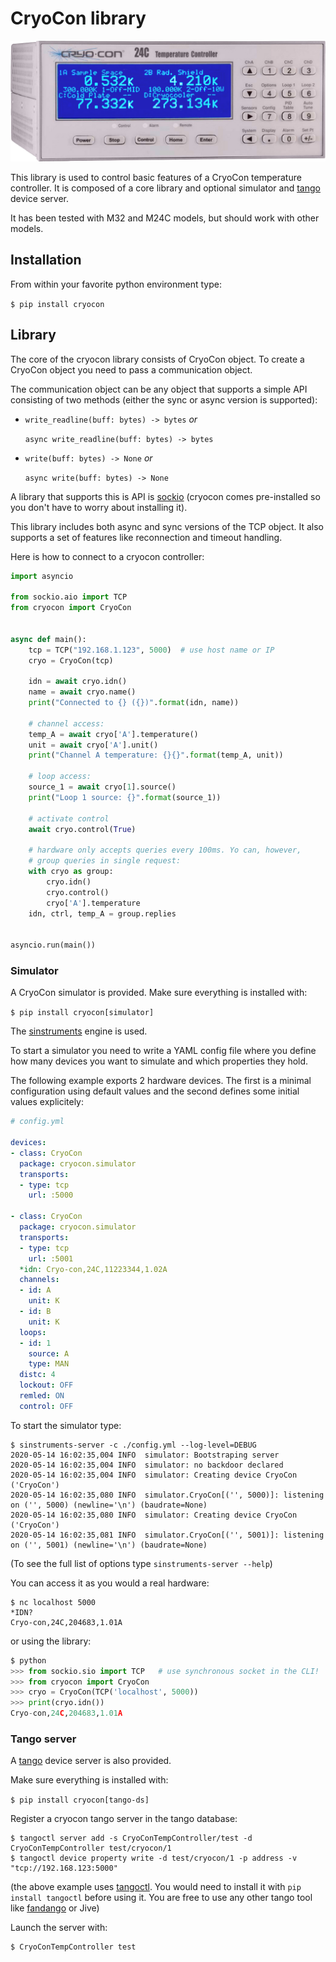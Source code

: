 # CryoCon library

![CryoCon M24C](docs/cryocon_M24C.png)

This library is used to control basic features of a CryoCon temperature
controller. It is composed of a core library and optional simulator and
[tango](https://tango-controls.org/) device server.

It has been tested with M32 and M24C models, but should work with other models.

## Installation

From within your favorite python environment type:

`$ pip install cryocon`


## Library

The core of the cryocon library consists of CryoCon object.
To create a CryoCon object you need to pass a communication object.

The communication object can be any object that supports a simple API
consisting of two methods (either the sync or async version is supported):

* `write_readline(buff: bytes) -> bytes` *or*

  `async write_readline(buff: bytes) -> bytes`

* `write(buff: bytes) -> None` *or*

  `async write(buff: bytes) -> None`

A library that supports this is API is [sockio](https://pypi.org/project/sockio/)
(cryocon comes pre-installed so you don't have to worry about  installing it).

This library includes both async and sync versions of the TCP object. It also
supports a set of features like reconnection and timeout handling.

Here is how to connect to a cryocon controller:

```python
import asyncio

from sockio.aio import TCP
from cryocon import CryoCon


async def main():
    tcp = TCP("192.168.1.123", 5000)  # use host name or IP
    cryo = CryoCon(tcp)

    idn = await cryo.idn()
    name = await cryo.name()
    print("Connected to {} ({})".format(idn, name))

    # channel access:
    temp_A = await cryo['A'].temperature()
    unit = await cryo['A'].unit()
    print("Channel A temperature: {}{}".format(temp_A, unit))

    # loop access:
    source_1 = await cryo[1].source()
    print("Loop 1 source: {}".format(source_1))

    # activate control
    await cryo.control(True)

    # hardware only accepts queries every 100ms. Yo can, however,
    # group queries in single request:
    with cryo as group:
        cryo.idn()
        cryo.control()
        cryo['A'].temperature
    idn, ctrl, temp_A = group.replies


asyncio.run(main())
```

### Simulator

A CryoCon simulator is provided. Make sure everything is installed with:

`$ pip install cryocon[simulator]`

The [sinstruments](https://pypi.org/project/sinstruments/) engine is used.

To start a simulator you need to write a YAML config file where you define
how many devices you want to simulate and which properties they hold.

The following example exports 2 hardware devices. The first is a minimal
configuration using default values and the second defines some initial values
explicitely:

```yaml
# config.yml

devices:
- class: CryoCon
  package: cryocon.simulator
  transports:
  - type: tcp
    url: :5000

- class: CryoCon
  package: cryocon.simulator
  transports:
  - type: tcp
    url: :5001
  *idn: Cryo-con,24C,11223344,1.02A
  channels:
  - id: A
    unit: K
  - id: B
    unit: K
  loops:
  - id: 1
    source: A
    type: MAN
  distc: 4
  lockout: OFF
  remled: ON
  control: OFF
```

To start the simulator type:

```terminal
$ sinstruments-server -c ./config.yml --log-level=DEBUG
2020-05-14 16:02:35,004 INFO  simulator: Bootstraping server
2020-05-14 16:02:35,004 INFO  simulator: no backdoor declared
2020-05-14 16:02:35,004 INFO  simulator: Creating device CryoCon ('CryoCon')
2020-05-14 16:02:35,080 INFO  simulator.CryoCon[('', 5000)]: listening on ('', 5000) (newline='\n') (baudrate=None)
2020-05-14 16:02:35,080 INFO  simulator: Creating device CryoCon ('CryoCon')
2020-05-14 16:02:35,081 INFO  simulator.CryoCon[('', 5001)]: listening on ('', 5001) (newline='\n') (baudrate=None)
```

(To see the full list of options type `sinstruments-server --help`)

You can access it as you would a real hardware:

```terminal
$ nc localhost 5000
*IDN?
Cryo-con,24C,204683,1.01A
```

or using the library:
```python
$ python
>>> from sockio.sio import TCP   # use synchronous socket in the CLI!
>>> from cryocon import CryoCon
>>> cryo = CryoCon(TCP('localhost', 5000))
>>> print(cryo.idn())
Cryo-con,24C,204683,1.01A
```

### Tango server

A [tango](https://tango-controls.org/) device server is also provided.

Make sure everything is installed with:

`$ pip install cryocon[tango-ds]`

Register a cryocon tango server in the tango database:
```
$ tangoctl server add -s CryoConTempController/test -d CryoConTempController test/cryocon/1
$ tangoctl device property write -d test/cryocon/1 -p address -v "tcp://192.168.123:5000"
```

(the above example uses [tangoctl](https://pypi.org/project/tangoctl/). You would need
to install it with `pip install tangoctl` before using it. You are free to use any other
tango tool like [fandango](https://pypi.org/project/fandango/) or Jive)

Launch the server with:

```terminal
$ CryoConTempController test